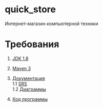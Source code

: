 # quick_store
Интернет-магазин компьютерной техники

# Требования
1. [JDK 1.8](https://www.oracle.com/technetwork/java/javase/downloads/jdk8-downloads-2133151.html)<br>
2. [Maven 3](https://maven.apache.org/)<br>

1. [Документация](https://github.com/SachkoAlex/quick_store/tree/master/Documentation)<br>
1.1 [SRS](https://github.com/SachkoAlex/quick_store/blob/master/Documentation/SRS.md)<br>
1.2 [Диаграммы](https://github.com/SachkoAlex/quick_store/tree/master/Documentation/Diagrams)
3. [Код программы](https://github.com/SachkoAlex/online_shop/tree/master/src/main/java/com/bsuir/trtpo/backend)

